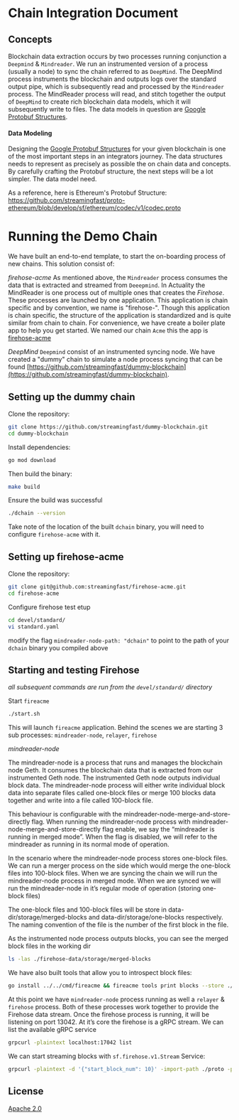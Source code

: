 # Chain Integration Document

## Concepts
Blockchain data extraction occurs by two processes running conjunction a `Deepmind` & `Mindreader`. We run an instrumented version of a process (usually a node) to sync the chain referred to as `DeepMind`.
The DeepMind process instruments the blockchain and outputs logs over the standard output pipe, which is subsequently read and processed by the `Mindreader` process.
The MindReader process will read, and stitch together the output of `DeepMind` to create rich blockchain data models, which it will subsequently write to
files. The data models in question are [Google Protobuf Structures](https://developers.google.com/protocol-buffers).

#### Data Modeling

Designing the  [Google Protobuf Structures](https://developers.google.com/protocol-buffers) for your given blockchain is one of the most important steps in an integrators journey.
The data structures needs to represent as precisely as possible the on chain data and concepts. By carefully crafting the Protobuf structure, the next steps will be a lot simpler.
The data model need.

As a reference, here is Ethereum's Protobuf Structure:
https://github.com/streamingfast/proto-ethereum/blob/develop/sf/ethereum/codec/v1/codec.proto

# Running the Demo Chain

We have built an end-to-end template, to start the on-boarding process of new chains. This solution consist of:

*firehose-acme*
As mentioned above, the `Mindreader` process consumes the data that is extracted and streamed from `Deeepmind`. In Actuality the MindReader
is one process out of multiple ones that creates the _Firehose_. These processes are launched by one application. This application is
chain specific and by convention, we name is "firehose-<chain-name>". Though this application is chain specific, the structure of the application
is standardized and is quite similar from chain to chain. For convenience, we have create a boiler plate app to help you get started.
We named our chain `Acme` this the app is [firehose-acme](https://github.com/streamingfast/firehose-acme)

*DeepMind*
`Deepmind` consist of an instrumented syncing node. We have created a "dummy" chain to simulate a node process syncing that can be found [https://github.com/streamingfast/dummy-blockchain](https://github.com/streamingfast/dummy-blockchain).

## Setting up the dummy chain

Clone the repository:
```bash
git clone https://github.com/streamingfast/dummy-blockchain.git
cd dummy-blockchain
```

Install dependencies:

```bash
go mod download
```

Then build the binary:
```bash
make build
```

Ensure the build was successful
```bash
./dchain --version
```

Take note of the location of the built `dchain` binary, you will need to configure `firehose-acme` with it.

## Setting up firehose-acme

Clone the repository:

```bash
git clone git@github.com:streamingfast/firehose-acme.git
cd firehose-acme
```

Configure firehose test etup

```bash
cd devel/standard/
vi standard.yaml
```

modify the flag `mindreader-node-path: "dchain"` to point to the path of your `dchain` binary you compiled above

## Starting and testing Firehose

*all subsequent commands are run from the `devel/standard/` directory*

Start `fireacme`
```bash
./start.sh
```

This will launch `fireacme` application. Behind the scenes we are starting 3 sub processes: `mindreader-node`, `relayer`, `firehose`

*mindreader-node*

The mindreader-node is a process that runs and manages the blockchain node Geth. It consumes the blockchain data that is
extracted from our instrumented Geth node. The instrumented Geth node outputs individual block data. The mindreader-node
process will either write individual block data into separate files called one-block files or merge 100 blocks data
together and write into a file called 100-block file.

This behaviour is configurable with the mindreader-node-merge-and-store-directly flag. When running the mindreader-node
process with mindreader-node-merge-and-store-directly flag enable, we say the “mindreader is running in merged mode”.
When the flag is disabled, we will refer to the mindreader as running in its normal mode of operation.

In the scenario where the mindreader-node process stores one-block files. We can run a merger process on the side which
would merge the one-block files into 100-block files. When we are syncing the chain we will run the mindreader-node process
in merged mode. When we are synced we will run the mindreader-node in it’s regular mode of operation (storing one-block files)

The one-block files and 100-block files will be store in data-dir/storage/merged-blocks and data-dir/storage/one-blocks respectively.
The naming convention of the file is the number of the first block in the file.

As the instrumented node process outputs blocks, you can see the merged block files in the working dir
```bash
ls -las ./firehose-data/storage/merged-blocks
```

We have also built tools that allow you to introspect block files:

```bash
go install ../../cmd/fireacme && fireacme tools print blocks --store ./firehose-data/storage/merged-blocks 100
```

At this point we have `mindreader-node` process running as well a `relayer` & `firehose` process. Both of these processes work together to provide the Firehose data stream.
Once the firehose process is running, it will be listening on port 13042. At it’s core the firehose is a gRPC stream. We can list the available gRPC service

```bash
grpcurl -plaintext localhost:17042 list
```

We can start streaming blocks with `sf.firehose.v1.Stream` Service:

```bash
grpcurl -plaintext -d '{"start_block_num": 10}' -import-path ./proto -proto sf/acme/type/v1/type.proto localhost:17042 sf.firehose.v1.Stream.Blocks
```

## License

[Apache 2.0](LICENSE)
